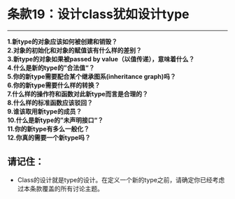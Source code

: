 # 条款19：设计class犹如设计type
--------------------

**1.新type的对象应该如何被创建和销毁？**<br>
**2.对象的初始化和对象的赋值该有什么样的差别？**<br>
**3.新type的对象如果被passed by value（以值传递），意味着什么？**<br>
**4.什么是新的type的”合法值“？**<br>
**5.你的新type需要配合某个继承图系(inheritance graph)吗？**<br>
**6.你的新type需要什么样的转换？**<br>
**7.什么样的操作符和函数对此新type而言是合理的？**<br>
**8.什么样的标准函数应该驳回？**<br>
**9.谁该取用新type的成员？**<br>
**10.什么是新type的”未声明接口“？**<br>
**11.你的新type有多么一般化？**<br>
**12.你真的需要一个新type吗？**

## 请记住：
* Class的设计就是type的设计。在定义一个新的type之前，请确定你已经考虑过本条款覆盖的所有讨论主题。
